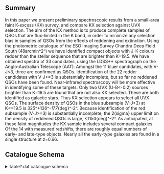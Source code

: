 ## Summary

In this paper we present preliminary spectroscopic results from a small-area faint K-excess (KX) survey, and compare KX selection against UVX selection. The aim of the KX method is to produce complete samples of QSOs that are flux-limited in the K band, in order to minimize any selection bias in samples of QSOs from the effects of reddening and extinction. Using the photometric catalogue of the ESO Imaging Survey Chandra Deep Field South (48arcmin^2^) we have identified compact objects with J-K colours redder than the stellar sequence that are brighter than K=19.5. We have obtained spectra of 33 candidates, using the LDSS++ spectrograph on the Anglo-Australian Telescope (AAT). Amongst the 11 bluer candidates, with V-J<3, three are confirmed as QSOs. Identification of the 22 redder candidates with V-J>=3 is substantially incomplete, but so far no reddened QSOs have been found. Near-infrared spectroscopy will be more effective in identifying some of these targets. Only two UVX (U-B<-0.2) sources brighter than K=19.5 are found that are not also KX selected. These are both identified as galactic stars. Thus KX selection appears to select all UVX QSOs. The surface density of QSOs in the blue subsample (V-J<3) at K<=19.5 is 325^+136^_-177_{deg}^-2^. Because identification of the red subsample (V-J>=3) is substantially incomplete, the 2{sigma} upper limit on the density of reddened QSOs is large, <1150{deg}^-2^. As anticipated, at these faint magnitudes the KX sample includes several compact galaxies. Of the 14 with measured redshifts, there are roughly equal numbers of early- and late-type objects. Nearly all the early-type galaxies are found in a single structure at z=0.66.

## Catalogue Schema

<details>
<summary>table?.dat catalogue schema</summary>

| Bytes   | Format   | Units   | Label     | Explanations                                          |
|:--------|:---------|:--------|:----------|:------------------------------------------------------|
| 1- 4    | A4       | ---     | [CWG2001] | Designation (1)                                       |
| 6       | I1       | h       | RAh       | Right ascension (J2000.0)                             |
| 8- 9    | I2       | min     | RAm       | Right ascension (J2000.0)                             |
| 11- 15  | F5.2     | s       | RAs       | Right ascension (J2000.0)                             |
| 17      | A1       | ---     | DE-       | Declination sign (J2000.0)                            |
| 18- 19  | I2       | deg     | DEd       | Declination (J2000.0)                                 |
| 21- 22  | I2       | arcmin  | DEm       | Declination (J2000.0)                                 |
| 24- 27  | F4.1     | arcsec  | DEs       | Declination (J2000.0)                                 |
| 29- 33  | F5.2     | mag     | Umag      | ? Bessel U magnitude                                  |
| 35- 39  | F5.2     | mag     | Bmag      | ? Bessel B magnitude                                  |
| 41- 45  | F5.2     | mag     | Vmag      | ? Bessel V magnitude                                  |
| 47- 51  | F5.2     | mag     | Rmag      | ? Bessel R magnitude                                  |
| 53- 57  | F5.2     | mag     | Jmag      | J magnitude                                           |
| 59- 63  | F5.2     | mag     | Kmag      | K magnitude                                           |
| 65- 68  | F4.2     | ---     | S/GK      | K-band SExtractor stellarity parameter                |
| 70- 74  | F5.3     | ---     | z         | ? Redshift                                            |
| 76- 81  | A6       | ---     | Type      | Type of object (Gal or QSO) (2)                       |
| 83-131  | A49      | ---     | Lines     | Spectral features, both absorption                    |
| 1       | and      | 2       | UVXN      | for table 3                                           |
| 4       | Note     | (2):    | An        | (e) or (a) after gal denotes emission- or absorption- |

**Note**: Designations:
      KX NN for tables 1 and 2
      UVXN  for table 3
      KG NN for table 4
Note (2): An (e) or (a) after gal denotes emission- or absorption-
      dominated spectra respectively; an "?" indicates that the type 
      could not be identified from the spectra.

</details>
